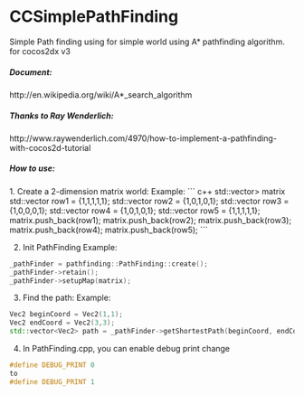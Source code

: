 # CCSimplePathFinding

Simple Path finding using for simple world using A* pathfinding algorithm. for cocos2dx v3
<h5>Document:</h5>
http://en.wikipedia.org/wiki/A*_search_algorithm

<h5>Thanks to Ray Wenderlich:</h5>
http://www.raywenderlich.com/4970/how-to-implement-a-pathfinding-with-cocos2d-tutorial

<h5>How to use:</h5>
1. Create a 2-dimension matrix world:
Example:
``` c++
std::vector<std::vector<int>> matrix
std::vector<int> row1 = {1,1,1,1,1};
std::vector<int> row2 = {1,0,1,0,1};
std::vector<int> row3 = {1,0,0,0,1};
std::vector<int> row4 = {1,0,1,0,1};
std::vector<int> row5 = {1,1,1,1,1};
matrix.push_back(row1);
matrix.push_back(row2);
matrix.push_back(row3);
matrix.push_back(row4);
matrix.push_back(row5);
```

2. Init PathFinding 
Example:
``` c++
_pathFinder = pathfinding::PathFinding::create();
_pathFinder->retain();
_pathFinder->setupMap(matrix);
```

3. Find the path:
Example: 
``` c++
Vec2 beginCoord = Vec2(1,1);
Vec2 endCoord = Vec2(3,3);
std::vector<Vec2> path = _pathFinder->getShortestPath(beginCoord, endCoord);
```

4. In PathFinding.cpp, you can enable debug print 
change
``` c++
#define DEBUG_PRINT 0
to 
#define DEBUG_PRINT 1
```

